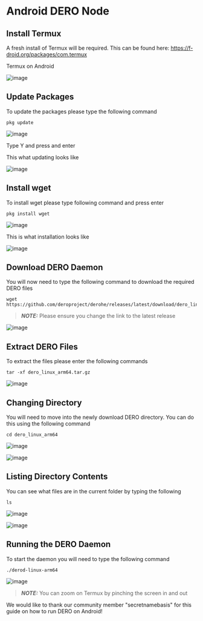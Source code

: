 Android DERO Node
=================

Install Termux
--------------

A fresh install of Termux will be required. This can be found here: https://f-droid.org/packages/com.termux

Termux on Android

![image](/assets/android/1.jpg)

Update Packages
---------------

To update the packages please type the following command

```
pkg update

```

![image](/assets/android/2.jpg)

Type Y and press and enter

This what updating looks like

![image](/assets/android/3.jpg)

Install wget
------------

To install wget please type following command and press enter

```
pkg install wget

```

![image](/assets/android/4.jpg)

This is what installation looks like

![image](/assets/android/5.jpg)

Download DERO Daemon
--------------------

You will now need to type the following command to download the required DERO files

```
wget https://github.com/deroproject/derohe/releases/latest/download/dero_linux_arm64.tar.gz

```

> ***NOTE:*** Please ensure you change the link to the latest release

![image](/assets/android/6.jpg)

Extract DERO Files
------------------

To extract the files please enter the following commands

```
tar -xf dero_linux_arm64.tar.gz

```

![image](/assets/android/7.jpg)

Changing Directory
------------------

You will need to move into the newly download DERO directory. You can do this using the following command

```
cd dero_linux_arm64

```

![image](/assets/android/8.jpg)

![image](/assets/android/9.jpg)

Listing Directory Contents
--------------------------

You can see what files are in the current folder by typing the following

```
ls

```

![image](/assets/android/10.jpg)

![image](/assets/android/11.jpg)

Running the DERO Daemon
-----------------------

To start the daemon you will need to type the following command

```
./derod-linux-arm64

```

![image](/assets/android/12.jpg)

> ***NOTE:*** You can zoom on Termux by pinching the screen in and out

We would like to thank our community member "secretnamebasis" for this guide on how to run DERO on Android!